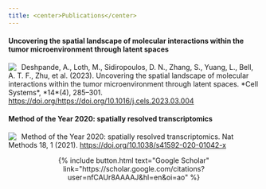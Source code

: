 ```yaml
---
title: <center>Publications</center>
---
```


#### Uncovering the spatial landscape of molecular interactions within the tumor microenvironment through latent spaces

<img src="/fertiglab/images/cell-systems-cover.jpg" align="left" style="margin: 0px 10px 0px 0px;"/>
Deshpande, A., Loth, M., Sidiropoulos, D. N., Zhang, S., Yuang, L., Bell, A. T. F., Zhu, et al. (2023). Uncovering the spatial landscape of molecular interactions within the tumor microenvironment through latent spaces. *Cell Systems*, *14*(4), 285–301. <a href="https://doi.org/https://doi.org/10.1016/j.cels.2023.03.004" target="_blank">https://doi.org/https://doi.org/10.1016/j.cels.2023.03.004</a>

#### Method of the Year 2020: spatially resolved transcriptomics

<img src="/fertiglab/images/nature-methods-cover.png" align="left" style="margin: 0px 10px 0px 0px;"/>
Method of the Year 2020: spatially resolved transcriptomics. Nat Methods 18, 1 (2021). <a href="https://doi.org/10.1038/s41592-020-01042-x" target="_blank">https://doi.org/10.1038/s41592-020-01042-x</a>

<p><center>{% include button.html text="Google Scholar" link="https://scholar.google.com/citations?user=nfCAUr8AAAAJ&hl=en&oi=ao" %}</center></p>
